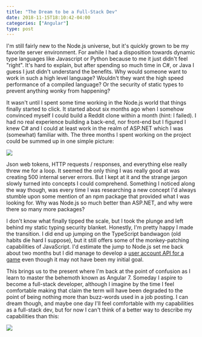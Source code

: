 ```yaml
---
title: "The Dream to be a Full-Stack Dev"
date: 2018-11-15T18:10:42-04:00
categories: ["Angular"]
type: post
---
```


I'm still fairly new to the Node.js universe, but it's quickly grown to be my favorite server environment. For awhile I had a disposition towards dynamic type languages like Javascript or Python because to me it just didn't feel "right". It's hard to explain, but after spending so much time in C#, or Java I guess I just didn't understand the benefits. Why would someone want to work in such a high level language? Wouldn't they want the high speed performance of a compiled language? Or the security of static types to prevent anything wonky from happening?

It wasn't until I spent some time working in the Node.js world that things finally started to click. It started about six months ago when I somehow convinced myself I could build a Reddit clone within a month (hint: I failed). I had no real experience building a back-end, nor front-end but I figured I knew C# and I could at least work in the realm of ASP.NET which I was (somewhat) familiar with. The three months I spent working on the project could be summed up in one simple picture:

<img src="/img/meta/ihavenoidea.jpg" class="image-center">

Json web tokens, HTTP requests / responses, and everything else really threw me for a loop. It seemed the only thing I was really good at was creating 500 internal server errors. But I kept at it and the strange jargon slowly turned into concepts I could comprehend. Something I noticed along the way though, was every time I was researching a new concept I'd always stumble upon some mention of an npm package that provided what I was looking for. Why was Node.js so much better than ASP.NET, and why were there so many more packages? 

I don't know what finally tipped the scale, but I took the plunge and left behind my static typing security blanket. Honestly, I'm pretty happy I made the transition. I did end up jumping on the TypeScript bandwagon (old habits die hard I suppose), but it still offers some of the monkey-patching capabilities of JavaScript. I'd estimate the jump to Node.js set me back about two months but I did manage to develop a [user account API for a game](https://github.com/EddieAbbondanzio/UserAccountAPI) even though it may not have been my initial goal. 

This brings us to the present where I'm back at the point of confusion as I learn to master the behemoth known as Angular 7. Someday I aspire to become a full-stack developer, although I imagine by the time I feel comfortable making that claim the term will have been degraded to the point of being nothing more than buzz-words used in a job posting. I can dream though, and maybe one day I'll feel comfortable with my capabilities as a full-stack dev, but for now I can't think of a better way to describe my capabilities than this:

<img src="/img/meta/horse.jpg" class="image-center">
